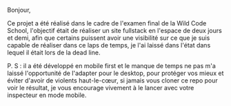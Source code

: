 Bonjour, 


Ce projet a été réalisé dans le cadre de l'examen final de la Wild Code School, l'objectif était de réaliser un site fullstack en l'espace de deux jours et demi, afin que certains puissent avoir une visibilité sur ce que je suis capable de réaliser dans ce laps de temps, je l'ai laissé dans l'état dans lequel il était lors de la dead line.


P. S : il a été développé en mobile first et le manque de temps ne pas m'a laissé l'opportunité de l'adapter pour le desktop, pour protéger vos mieux et éviter d'avoir de violents haut-le-cœur, si jamais vous cloner ce repo pour voir le résultat, je vous encourage vivement à le lancer avec votre inspecteur en mode mobile.

